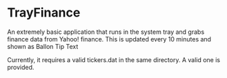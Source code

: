 # TrayFinance
An extremely basic application that runs in the system tray and grabs finance data from Yahoo! finance. This is updated every 10 minutes and shown as Ballon Tip Text

Currently, it requires a valid tickers.dat in the same directory. A valid one is provided.
